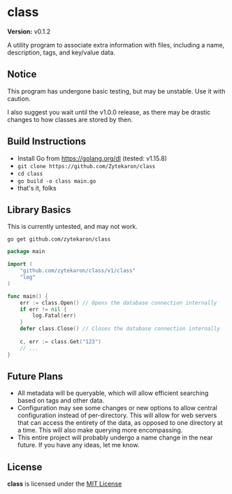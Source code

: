 # class

<b>Version:</b> v0.1.2

A utility program to associate extra information with files,
including a name, description, tags, and key/value data.



## Notice

This program has undergone basic testing, but may be unstable. Use it with caution.

I also suggest you wait until the v1.0.0 release, as there may be drastic changes to how classes are stored by then.


## Build Instructions

- Install Go from https://golang.org/dl (tested: v1.15.8)
- `git clone https://github.com/Zytekaron/class`
- `cd class`
- `go build -o class main.go`
- that's it, folks



## Library Basics

This is currently untested, and may not work.

`go get github.com/zytekaron/class`

```go
package main

import (
    "github.com/zytekaron/class/v1/class"
    "log"
)

func main() {
    err := class.Open() // Opens the database connection internally
    if err != nil {
    	log.Fatal(err)
    }
    defer class.Close() // Closes the database connection internally
    
    c, err := class.Get("123")
    // ...
}
```


## Future Plans

- All metadata will be queryable, which will allow efficient searching based on tags and other data.
- Configuration may see some changes or new options to allow central configuration instead of per-directory.
  This will allow for web servers that can access the entirety of the data, as opposed to one directory at a time.
  This will also make querying more encompassing.
- This entire project will probably undergo a name change in the near future.
If you have any ideas, let me know.



## License

<b>class</b> is licensed under the [MIT License](https://github.com/Zytekaron/class/blob/master/LICENSE)
